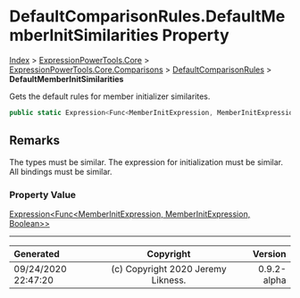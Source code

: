 ﻿# DefaultComparisonRules.DefaultMemberInitSimilarities Property

[Index](../index.md) > [ExpressionPowerTools.Core](ExpressionPowerTools.Core.a.md) > [ExpressionPowerTools.Core.Comparisons](ExpressionPowerTools.Core.Comparisons.n.md) > [DefaultComparisonRules](ExpressionPowerTools.Core.Comparisons.DefaultComparisonRules.cs.md) > **DefaultMemberInitSimilarities**

Gets the default rules for member initializer similarites.

```csharp
public static Expression<Func<MemberInitExpression, MemberInitExpression, Boolean>> DefaultMemberInitSimilarities { get; }
```

## Remarks

The types must be similar. The expression for initialization must
            be similar. All bindings must be similar.

### Property Value

 [Expression&lt;Func&lt;MemberInitExpression, MemberInitExpression, Boolean>>](https://docs.microsoft.com/dotnet/api/system.linq.expressions.expression-1) 


---

| Generated | Copyright | Version |
| :-- | :-: | --: |
| 09/24/2020 22:47:20 | (c) Copyright 2020 Jeremy Likness. | 0.9.2-alpha |
